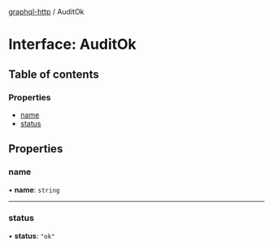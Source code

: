 [graphql-http](../README.md) / AuditOk

# Interface: AuditOk

## Table of contents

### Properties

- [name](AuditOk.md#name)
- [status](AuditOk.md#status)

## Properties

### name

• **name**: `string`

___

### status

• **status**: ``"ok"``
